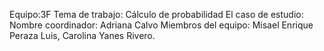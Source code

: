Equipo:3F
Tema de trabajo: Cálculo de probabilidad
El caso de estudio:
Nombre coordinador: Adriana Calvo
Miembros del equipo: Misael Enrique Peraza Luis, Carolina Yanes Rivero. 


